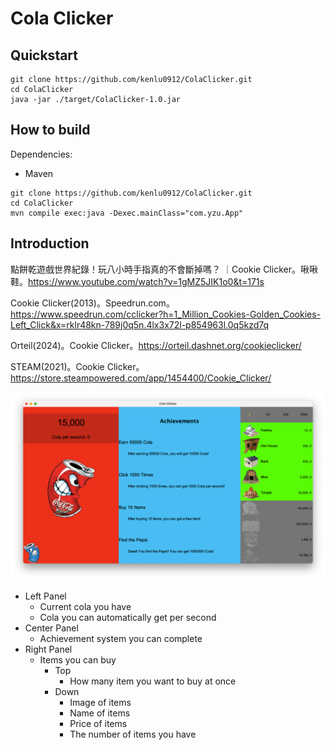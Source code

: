 # Cola Clicker

## Quickstart

```
git clone https://github.com/kenlu0912/ColaClicker.git
cd ColaClicker
java -jar ./target/ColaClicker-1.0.jar
```

## How to build

Dependencies: 
- Maven

```
git clone https://github.com/kenlu0912/ColaClicker.git
cd ColaClicker
mvn compile exec:java -Dexec.mainClass="com.yzu.App" 
```

## Introduction

點餅乾遊戲世界紀錄！玩八小時手指真的不會斷掉嗎？ ｜Cookie Clicker。啾啾鞋。https://www.youtube.com/watch?v=1gMZ5JIK1o0&t=171s

Cookie Clicker(2013)。Speedrun.com。https://www.speedrun.com/cclicker?h=1_Million_Cookies-Golden_Cookies-Left_Click&x=rklr48kn-789j0q5n.4lx3x72l-p854963l.0q5kzd7q

Orteil(2024)。Cookie Clicker。https://orteil.dashnet.org/cookieclicker/

STEAM(2021)。Cookie Clicker。https://store.steampowered.com/app/1454400/Cookie_Clicker/

![alt text](src/main/resources/img/screenshot.png)

- Left Panel
    - Current cola you have
    - Cola you can automatically get per second 
- Center Panel
    - Achievement system you can complete
- Right Panel
    - Items you can buy
        - Top
            - How many item you want to buy at once
        - Down
            - Image of items
            - Name of items
            - Price of items
            - The number of items you have
